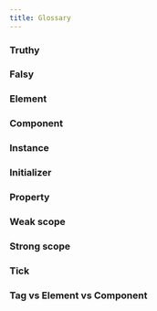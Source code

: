 ```yaml
---
title: Glossary
---
```


### Truthy

### Falsy

### Element

### Component

### Instance

### Initializer

### Property

### Weak scope

### Strong scope

### Tick

### Tag vs Element vs Component